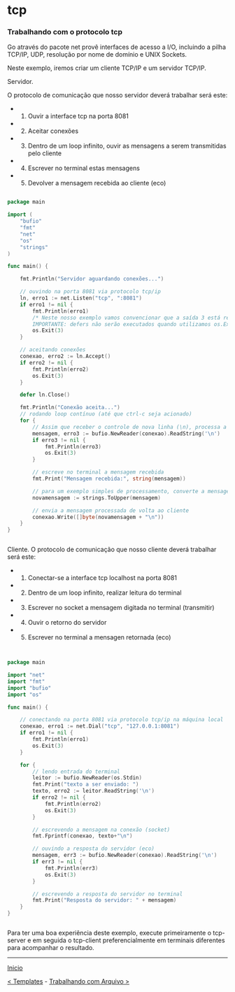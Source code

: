 # tcp

### Trabalhando com o protocolo tcp

Go através do pacote net provê interfaces de acesso a I/O, incluindo a pilha TCP/IP, UDP, resolução por nome de domínio e UNIX Sockets. 

Neste exemplo, iremos criar um cliente TCP/IP e um servidor TCP/IP.

Servidor.

O protocolo de comunicação que nosso servidor deverá trabalhar será este:
- 1) Ouvir a interface tcp na porta 8081
- 2) Aceitar conexões
- 3) Dentro de um loop infinito, ouvir as mensagens a serem transmitidas pelo cliente
- 4) Escrever no terminal estas mensagens
- 5) Devolver a mensagem recebida ao cliente (eco)

```go

package main

import (
	"bufio"
	"fmt"
	"net"
	"os"
	"strings"
)

func main() {

	fmt.Println("Servidor aguardando conexões...")

	// ouvindo na porta 8081 via protocolo tcp/ip
	ln, erro1 := net.Listen("tcp", ":8081")
	if erro1 != nil {
		fmt.Println(erro1)
		/* Neste nosso exemplo vamos convencionar que a saída 3 está reservada para erros de conexão.
		IMPORTANTE: defers não serão executados quando utilizamos os.Exit() e a saída será imediata */
		os.Exit(3)
	}

	// aceitando conexões
	conexao, erro2 := ln.Accept()
	if erro2 != nil {
		fmt.Println(erro2)
		os.Exit(3)
	}

	defer ln.Close()

	fmt.Println("Conexão aceita...")
	// rodando loop contínuo (até que ctrl-c seja acionado)
	for {
		// Assim que receber o controle de nova linha (\n), processa a mensagem recebida
		mensagem, erro3 := bufio.NewReader(conexao).ReadString('\n')
		if erro3 != nil {
			fmt.Println(erro3)
			os.Exit(3)
		}

		// escreve no terminal a mensagem recebida
		fmt.Print("Mensagem recebida:", string(mensagem))

		// para um exemplo simples de processamento, converte a mensagem recebida para caixa alta
		novamensagem := strings.ToUpper(mensagem)

		// envia a mensagem processada de volta ao cliente
		conexao.Write([]byte(novamensagem + "\n"))
	}
}



```

Cliente.
O protocolo de comunicação que nosso cliente deverá trabalhar será este:
- 1) Conectar-se a interface tcp localhost na porta 8081
- 2) Dentro de um loop infinito, realizar leitura do terminal
- 3) Escrever no socket a mensagem digitada no terminal (transmitir)
- 4) Ouvir o retorno do servidor
- 5) Escrever no terminal a mensagen retornada (eco)


```go


package main

import "net"
import "fmt"
import "bufio"
import "os"

func main() {

	// conectando na porta 8081 via protocolo tcp/ip na máquina local
	conexao, erro1 := net.Dial("tcp", "127.0.0.1:8081")
	if erro1 != nil {
		fmt.Println(erro1)
		os.Exit(3)
	}

	for {
		// lendo entrada do terminal
		leitor := bufio.NewReader(os.Stdin)
		fmt.Print("texto a ser enviado: ")
		texto, erro2 := leitor.ReadString('\n')
		if erro2 != nil {
			fmt.Println(erro2)
			os.Exit(3)
		}

		// escrevendo a mensagem na conexão (socket)
		fmt.Fprintf(conexao, texto+"\n")

		// ouvindo a resposta do servidor (eco)
		mensagem, err3 := bufio.NewReader(conexao).ReadString('\n')
		if err3 != nil {
			fmt.Println(err3)
			os.Exit(3)
		}

		// escrevendo a resposta do servidor no terminal
		fmt.Print("Resposta do servidor: " + mensagem)
	}
}



```

Para ter uma boa experiência deste exemplo, execute primeiramente o tcp-server e em seguida o tcp-client
preferencialmente em terminais diferentes para acompanhar o resultado.



---
[Inicio](../README.md)

[< Templates](../http_templates/) - [Trabalhando com Arquivo >](../ioutil/)